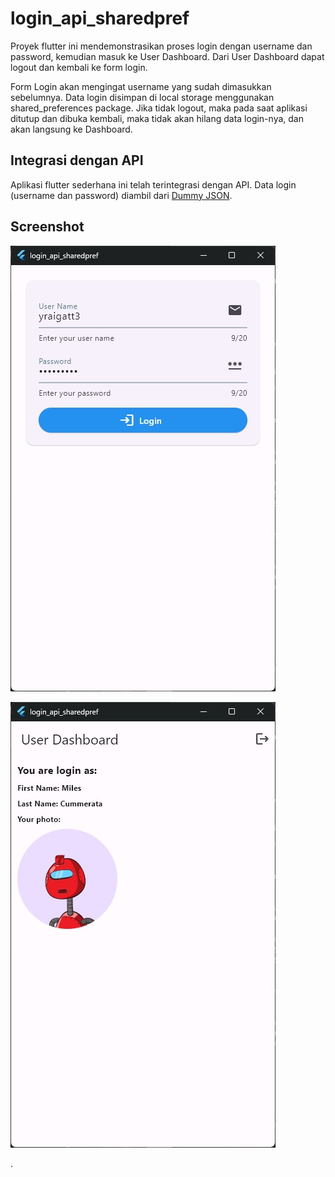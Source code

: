 # login_api_sharedpref

Proyek flutter ini mendemonstrasikan proses login dengan username dan password, kemudian masuk ke User Dashboard. Dari User Dashboard dapat logout dan kembali ke form login.

Form Login akan mengingat username yang sudah dimasukkan sebelumnya. Data login disimpan di local storage menggunakan shared_preferences package.
Jika tidak logout, maka pada saat aplikasi ditutup dan dibuka kembali, maka tidak akan hilang data login-nya, dan akan langsung ke Dashboard.


## Integrasi dengan API

Aplikasi flutter sederhana ini telah terintegrasi dengan API. Data login (username dan password) diambil dari [Dummy JSON](https://dummyjson.com/users).

## Screenshot
![Login Image](https://github.com/fmuftie/fm_login_api_sharedpref/blob/master/SS/picture1.jpg?raw=true)<br/>

![Dashboard Image](https://github.com/fmuftie/fm_login_api_sharedpref/blob/master/SS/picture2.jpg?raw=true)<br/>

.